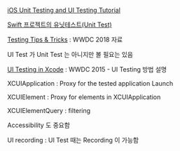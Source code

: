 [iOS Unit Testing and UI Testing Tutorial](https://www.raywenderlich.com/150073/ios-unit-testing-and-ui-testing-tutorial)

[Swift 프로젝트의 유닛테스트(Unit Test)](http://seorenn.blogspot.kr/2014/08/swift-unit-test.html)

[Testing Tips & Tricks](https://developer.apple.com/videos/play/wwdc2018/417/) : WWDC 2018 자료

UI Test 가 Unit Test 는 아니지만 볼 필요는 있음

[UI Testing in Xcode](https://developer.apple.com/videos/play/wwdc2015/406) : WWDC 2015 - UI Testing 방법 설명

XCUIApplication : Proxy for the tested application
Launch


XCUIElement : Proxy for elements in XCUIApplication

XCUIElementQuery : filtering

Accessibility 도 중요함

UI recording : UI Test 때는 Recording 이 가능함
